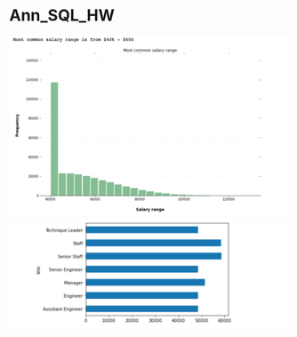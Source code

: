 # Ann_SQL_HW

![Most Common Salary Range](Ann_SQL_bonus1.png)
![Average Salary by Title](Ann_SQL_bonus2.png)
